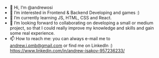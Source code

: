 - 👋 Hi, I’m @andrewosi
- 👀 I’m interested in Frontend & Backend Developing and games :)
- 🌱 I’m currently learning JS, HTML, CSS and React.
- 💞️ I’m looking forward to collaborating on developing a small or medium project, so that I could really improve my knowledge and skills and gain some real experience.
- 📫 How to reach me: you can always e-mail me to andrew.i.pmb@gmail.com or find me on LinkedIn :)
https://www.linkedin.com/in/andrew-isakov-957236233/

<!---
andrewosi/andrewosi is a ✨ special ✨ repository because its `README.md` (this file) appears on your GitHub profile.
You can click the Preview link to take a look at your changes.
--->
